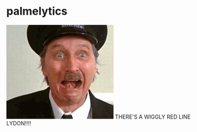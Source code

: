# palmelytics

![progress but restropect](img/HeDontLyycit.jpeg) THERE'S A WIGGLY RED LINE LYDON!!!!

